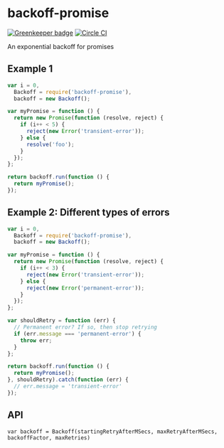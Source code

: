 # backoff-promise

[![Greenkeeper badge](https://badges.greenkeeper.io/redgeoff/backoff-promise.svg)](https://greenkeeper.io/) [![Circle CI](https://circleci.com/gh/redgeoff/backoff-promise.svg?style=svg&circle-token=fc3a5ff9f39a7bcfc2fde7002a602cfe7e37a6d6)](https://circleci.com/gh/redgeoff/backoff-promise)

An exponential backoff for promises


## Example 1

```js
var i = 0,
  Backoff = require('backoff-promise'),
  backoff = new Backoff();

var myPromise = function () {
  return new Promise(function (resolve, reject) {
    if (i++ < 5) {
      reject(new Error('transient-error'));
    } else {
      resolve('foo');
    }
  });
};

return backoff.run(function () {
  return myPromise();
});
```


## Example 2: Different types of errors

```js
var i = 0,
  Backoff = require('backoff-promise'),
  backoff = new Backoff();

var myPromise = function () {
  return new Promise(function (resolve, reject) {
    if (i++ < 3) {
      reject(new Error('transient-error'));
    } else {
      reject(new Error('permanent-error'));
    }
  });
};

var shouldRetry = function (err) {
  // Permanent error? If so, then stop retrying
  if (err.message === 'permanent-error') {
    throw err;
  }
};

return backoff.run(function () {
  return myPromise();
}, shouldRetry).catch(function (err) {
  // err.message = 'transient-error'
});
```

## API

```
var backoff = Backoff(startingRetryAfterMSecs, maxRetryAfterMSecs, backoffFactor, maxRetries)
```
